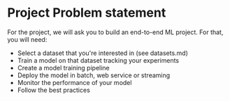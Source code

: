 # Project Problem statement

For the project, we will ask you to build an end-to-end ML project. For that, you will need:

- Select a dataset that you're interested in (see datasets.md)
- Train a model on that dataset tracking your experiments
- Create a model training pipeline
- Deploy the model in batch, web service or streaming
- Monitor the performance of your model
- Follow the best practices
